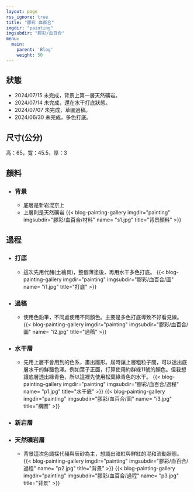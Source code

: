 ```yaml
---
layout: page
rss_ignore: true
title: "膠彩 血百合"
imgdir: "painting"
imgsubdir: "膠彩/血百合"
menu:
  main:
    parent: 'Blog'
    weight: 50
---
```

## **狀態** ##
* 2024/07/15 未完成，背景上第一層天然礦岩。
* 2024/07/14 未完成，還在水干打底狀態。
* 2024/07/07 未完成，草圖過稿。
* 2024/06/30 未完成，多色打底。

## **尺寸(公分)** ##
高：65，寬：45.5，厚：3

## **顏料** ##

* ### 背景 ###
  * 底層是新岩混京上
  * 上層則是天然礦岩
    {{< blog-painting-gallery imgdir="painting" imgsubdir="膠彩/血百合/材料" name= "s1.jpg" title="背景顏料" >}}

## **過程** ##

* ### 打底 ###
  * 這次先用代赭(土繪具)，整個薄塗後，再用水干多色打底。
    {{< blog-painting-gallery imgdir="painting" imgsubdir="膠彩/血百合/圖" name= "i1.jpg" title="打底" >}}

* ### 過稿 ###
  * 使用色鉛筆，不同處使用不同顏色。主要是多色打底導致不好看見線。
    {{< blog-painting-gallery imgdir="painting" imgsubdir="膠彩/血百合/圖" name= "i2.jpg" title="過稿" >}}

* ### 水干層 ###
  * 先用上層不會用到的色系，畫出雛形。屆時讓上層粗粒子間，可以透出底層水干的鮮豔色澤。例如葉子正面，打算使用約群綠11號的顏色。但我想讓底層透出綠青色，所以這裡先使用松葉綠青色的水干。
    {{< blog-painting-gallery imgdir="painting" imgsubdir="膠彩/血百合/過程" name= "p1.jpg" title="水干底" >}}
    {{< blog-painting-gallery imgdir="painting" imgsubdir="膠彩/血百合/圖" name= "i3.jpg" title="構圖" >}}

* ### 新岩層 ###
* ### 天然礦岩層 ###
  * 背景這次色調採代赭與辰砂為主，想調出暗紅與鮮紅的混和流動狀態。
    {{< blog-painting-gallery imgdir="painting" imgsubdir="膠彩/血百合/過程" name= "p2.jpg" title="背景" >}}
    {{< blog-painting-gallery imgdir="painting" imgsubdir="膠彩/血百合/過程" name= "p3.jpg" title="背景" >}}
